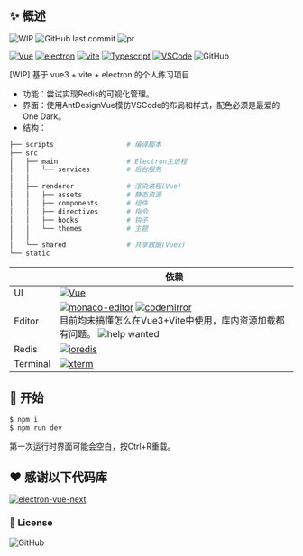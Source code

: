 ## ✨ 概述

![WIP](https://img.shields.io/badge/-WIP-red)
![GitHub last commit](https://img.shields.io/github/last-commit/unclecarlos/bartender)
![pr](https://img.shields.io/badge/PRs-welcome-success)

[![Vue](https://img.shields.io/github/package-json/dependency-version/unclecarlos/bartender/vue?color=41B883&label=Vue&logo=vue.js)](https://github.com/vuejs/vue-next)
[![electron](https://img.shields.io/github/package-json/dependency-version/unclecarlos/bartender/dev/electron?color=%239feaf9&label=Electron&logo=electron&logoColor=%239feaf9)](https://github.com/electron/electron)
[![vite](https://img.shields.io/github/package-json/dependency-version/unclecarlos/bartender/dev/vite/dev?label=Vite&color=41B883)]((https://github.com/vitejs/vite))
[![Typescript](https://img.shields.io/badge/Typescript-informational?logo=Typescript&color=3178c6&logoColor=white)](https://github.com/microsoft/TypeScript)
[![VSCode](https://img.shields.io/badge/Editor-VSCode-informational?logo=visual-studio-code&logoColor=23A7F2&color=3178c6)](https://github.com/microsoft/vscode)
![GitHub](https://img.shields.io/github/license/UncleCarlos/bartender)

[WIP] 基于 vue3 + vite + electron 的个人练习项目

- 功能：尝试实现Redis的可视化管理。
- 界面：使用AntDesignVue模仿VSCode的布局和样式，配色必须是最爱的 One Dark。
- 结构：
```sh
├── scripts                  # 编译脚本
├── src
│   ├── main                 # Electron主进程
│   │   └── services         # 后台服务
│   │
│   ├── renderer             # 渲染进程(Vue)
│   │   ├── assets           # 静态资源
│   │   ├── components       # 组件
│   │   ├── directives       # 指令
│   │   ├── hooks            # 钩子
│   │   └── themes           # 主题
│   │
│   └── shared               # 共享数据(Vuex)
└── static
```


| | 依赖|
| --- | -- |
| UI | [![Vue](https://img.shields.io/github/package-json/dependency-version/unclecarlos/bartender/ant-design-vue)](https://github.com/vueComponent/ant-design-vue) |
| Editor | [![monaco-editor](https://img.shields.io/github/package-json/dependency-version/unclecarlos/bartender/monaco-editor)](https://github.com/microsoft/monaco-editor) [![codemirror](https://img.shields.io/github/package-json/dependency-version/unclecarlos/bartender/codemirror)](https://github.com/codemirror/CodeMirror) <br/> 目前均未搞懂怎么在Vue3+Vite中使用，库内资源加载都有问题。 ![help wanted](https://img.shields.io/badge/-help%20wanted-red)|
| Redis | [![ioredis](https://img.shields.io/github/package-json/dependency-version/unclecarlos/bartender/ioredis)](https://github.com/luin/ioredis) |
| Terminal | [![xterm](https://img.shields.io/github/package-json/dependency-version/unclecarlos/bartender/xterm)](https://github.com/xtermjs/xterm.js)|

## 🚀 开始

```sh
$ npm i
$ npm run dev
```
第一次运行时界面可能会空白，按Ctrl+R重载。
## ❤ 感谢以下代码库

[![electron-vue-next](https://github-readme-stats.vercel.app/api/pin/?username=ci010&repo=electron-vue-next&show_owner=true&theme=onedark)](https://github.com/ci010/electron-vue-next)

### 📄 License

![GitHub](https://img.shields.io/github/license/unclecarlos/bartender)

